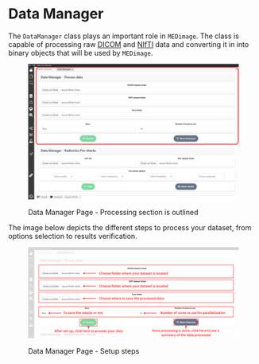 # Data Manager

The `DataManager` class plays an important role in `MEDimage`. The class is capable of processing raw [DICOM](https://en.wikipedia.org/wiki/DICOM) and [NIfTI](https://brainder.org/2012/09/23/the-nifti-file-format/) data and converting it in into binary objects that will be used by `MEDimage`.

<figure><img src="../../../.gitbook/assets/DataManagerProcess.png" alt=""><figcaption><p>Data Manager Page - Processing section is outlined</p></figcaption></figure>

The image below depicts the different steps to process your dataset, from options selection to results verification.

<figure><img src="../../../.gitbook/assets/DataManagerSteps.png" alt=""><figcaption><p>Data Manager Page - Setup steps</p></figcaption></figure>
